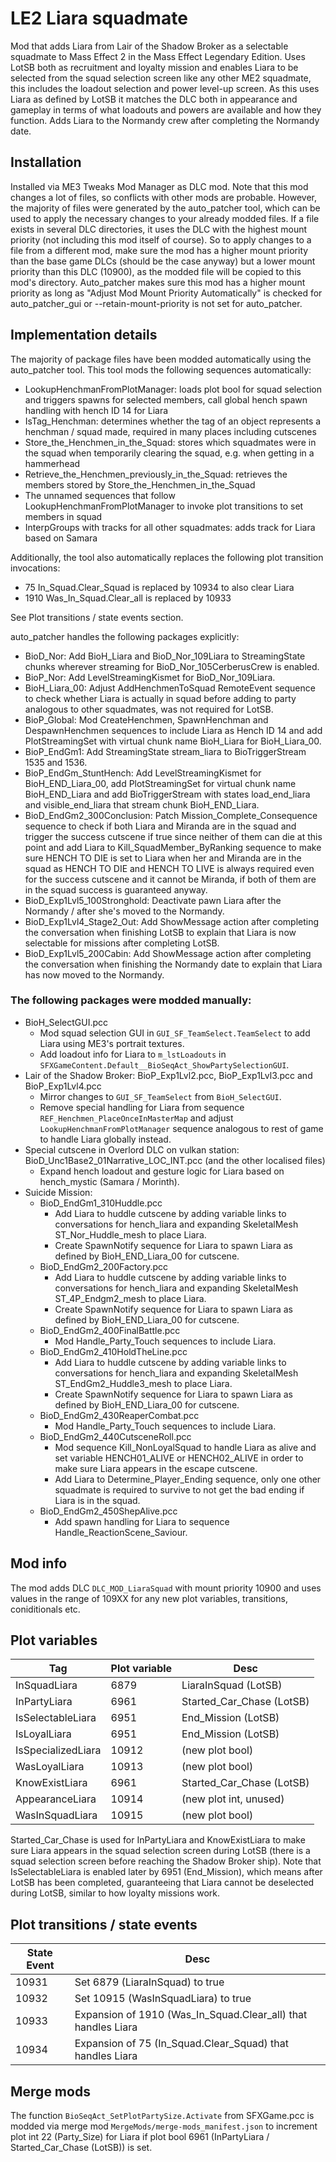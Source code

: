 # LE2 Liara squadmate

Mod that adds Liara from Lair of the Shadow Broker as a selectable squadmate to Mass Effect 2 in the Mass Effect Legendary Edition.
Uses LotSB both as recruitment and loyalty mission and enables Liara to be selected from the squad selection screen
like any other ME2 squadmate, this includes the loadout selection and power level-up screen. As this uses Liara as
defined by LotSB it matches the DLC both in appearance and gameplay in terms of what loadouts and powers are available
and how they function. Adds Liara to the Normandy crew after completing the Normandy date.

## Installation

Installed via ME3 Tweaks Mod Manager as DLC mod. Note that this mod changes a lot of files, so conflicts with other mods
are probable. However, the majority of files were generated by the auto_patcher tool, which can be used to apply the
necessary changes to your already modded files. If a file exists in several DLC directories, it uses the DLC with the
highest mount priority (not including this mod itself of course). So to apply changes to a file from a different mod,
make sure the mod has a higher mount priority than the base game DLCs (should be the case anyway) but a lower mount
priority than this DLC (10900), as the modded file will be copied to this mod's directory. Auto_patcher makes sure this
mod has a higher mount priority as long as "Adjust Mod Mount Priority Automatically" is checked for auto_patcher_gui or
--retain-mount-priority is not set for auto_patcher.

## Implementation details

The majority of package files have been modded automatically using the auto_patcher tool. This tool mods the following
sequences automatically:

 - LookupHenchmanFromPlotManager: loads plot bool for squad selection and triggers spawns for selected members, call global hench spawn handling with hench ID 14 for Liara
 - IsTag_Henchman: determines whether the tag of an object represents a henchman / squad made, required in many places including cutscenes
 - Store_the_Henchmen_in_the_Squad: stores which squadmates were in the squad when temporarily clearing the squad, e.g. when getting in a hammerhead
 - Retrieve_the_Henchmen_previously_in_the_Squad: retrieves the members stored by Store_the_Henchmen_in_the_Squad
 - The unnamed sequences that follow LookupHenchmanFromPlotManager to invoke plot transitions to set members in squad
 - InterpGroups with tracks for all other squadmates: adds track for Liara based on Samara

Additionally, the tool also automatically replaces the following plot transition invocations:

 - 75 In_Squad.Clear_Squad is replaced by 10934 to also clear Liara
 - 1910 Was_In_Squad.Clear_all is replaced by 10933
 
See Plot transitions / state events section.

auto_patcher handles the following packages explicitly:

 - BioD_Nor: Add BioH_Liara and BioD_Nor_109Liara to StreamingState chunks wherever streaming for BioD_Nor_105CerberusCrew is enabled.
 - BioP_Nor: Add LevelStreamingKismet for BioD_Nor_109Liara.
 - BioH_Liara_00: Adjust AddHenchmenToSquad RemoteEvent sequence to check whether Liara is actually in squad before adding to party analogous to other squadmates, was not required for LotSB.
 - BioP_Global: Mod CreateHenchmen, SpawnHenchman and DespawnHenchmen sequences to include Liara as Hench ID 14 and add PlotStreamingSet with virtual chunk name BioH_Liara for BioH_Liara_00.
 - BioP_EndGm1: Add StreamingState stream_liara to BioTriggerStream 1535 and 1536.
 - BioP_EndGm_StuntHench: Add LevelStreamingKismet for BioH_END_Liara_00, add PlotStreamingSet for virtual chunk name BioH_END_Liara
   and add BioTriggerStream with states load_end_liara and visible_end_liara that stream chunk BioH_END_Liara.
 - BioD_EndGm2_300Conclusion: Patch Mission_Complete_Consequence sequence to check if both Liara and Miranda are in the
   squad and trigger the success cutscene if true since neither of them can die at this point and add Liara to Kill_SquadMember_ByRanking
   sequence to make sure HENCH TO DIE is set to Liara when her and Miranda are in the squad as HENCH TO DIE and HENCH TO LIVE
   is always required even for the success cutscene and it cannot be Miranda, if both of them are in the squad success is guaranteed anyway.
 - BioD_Exp1Lvl5_100Stronghold: Deactivate pawn Liara after the Normandy / after she's moved to the Normandy.
 - BioD_Exp1Lvl4_Stage2_Out: Add ShowMessage action after completing the conversation when finishing LotSB to explain that Liara is now selectable for missions after completing LotSB.
 - BioD_Exp1Lvl5_200Cabin: Add ShowMessage action after completing the conversation when finishing the Normandy date to explain that Liara has now moved to the Normandy.

### The following packages were modded manually:

 - BioH_SelectGUI.pcc
   - Mod squad selection GUI in `GUI_SF_TeamSelect.TeamSelect` to add Liara using ME3's portrait textures.
   - Add loadout info for Liara to `m_lstLoadouts` in `SFXGameContent.Default__BioSeqAct_ShowPartySelectionGUI`.
 - Lair of the Shadow Broker: BioP_Exp1Lvl2.pcc, BioP_Exp1Lvl3.pcc and BioP_Exp1Lvl4.pcc
   - Mirror changes to `GUI_SF_TeamSelect` from `BioH_SelectGUI`.
   - Remove special handling for Liara from sequence `REF_Henchmen_PlaceOnceInMasterMap` and adjust `LookupHenchmanFromPlotManager` sequence analogous to rest of game to handle Liara globally instead.
 - Special cutscene in Overlord DLC on vulkan station: BioD_Unc1Base2_01Narrative_LOC_INT.pcc (and the other localised files)
   - Expand hench loadout and gesture logic for Liara based on hench_mystic (Samara / Morinth).
 - Suicide Mission:
   - BioD_EndGm1_310Huddle.pcc
     - Add Liara to huddle cutscene by adding variable links to conversations for hench_liara and expanding SkeletalMesh ST_Nor_Huddle_mesh to place Liara.
     - Create SpawnNotify sequence for Liara to spawn Liara as defined by BioH_END_Liara_00 for cutscene.
   - BioD_EndGm2_200Factory.pcc
     - Add Liara to huddle cutscene by adding variable links to conversations for hench_liara and expanding SkeletalMesh ST_4P_Endgm2_mesh to place Liara.
     - Create SpawnNotify sequence for Liara to spawn Liara as defined by BioH_END_Liara_00 for cutscene.
   - BioD_EndGm2_400FinalBattle.pcc
     - Mod Handle_Party_Touch sequences to include Liara.
   - BioD_EndGm2_410HoldTheLine.pcc
     - Add Liara to huddle cutscene by adding variable links to conversations for hench_liara and expanding SkeletalMesh ST_EndGm2_Huddle3_mesh to place Liara.
     - Create SpawnNotify sequence for Liara to spawn Liara as defined by BioH_END_Liara_00 for cutscene.
   - BioD_EndGm2_430ReaperCombat.pcc
     - Mod Handle_Party_Touch sequences to include Liara.
   - BioD_EndGm2_440CutsceneRoll.pcc
     - Mod sequence Kill_NonLoyalSquad to handle Liara as alive and set variable HENCH01_ALIVE or HENCH02_ALIVE in order to make sure Liara appears in the escape cutscene.
     - Add Liara to Determine_Player_Ending sequence, only one other squadmate is required to survive to not get the bad ending if Liara is in the squad.
   - BioD_EndGm2_450ShepAlive.pcc
     - Add spawn handling for Liara to sequence Handle_ReactionScene_Saviour.

## Mod info

The mod adds DLC `DLC_MOD_LiaraSquad` with mount priority 10900 and uses values in the range of 109XX for any new
plot variables, transitions, coniditionals etc.

## Plot variables

| Tag                | Plot variable | Desc                      |
| ------------------ | ------------- | ------------------------- |
| InSquadLiara       | 6879          | LiaraInSquad (LotSB)      |
| InPartyLiara       | 6961          | Started_Car_Chase (LotSB) |
| IsSelectableLiara  | 6951          | End_Mission (LotSB)       |
| IsLoyalLiara       | 6951          | End_Mission (LotSB)       |
| IsSpecializedLiara | 10912         | (new plot bool)           |
| WasLoyalLiara      | 10913         | (new plot bool)           |
| KnowExistLiara     | 6961          | Started_Car_Chase (LotSB) |
| AppearanceLiara    | 10914         | (new plot int, unused)    |
| WasInSquadLiara    | 10915         | (new plot bool)           |

Started_Car_Chase is used for InPartyLiara and KnowExistLiara to make sure Liara appears in the squad selection screen
during LotSB (there is a squad selection screen before reaching the Shadow Broker ship). Note that IsSelectableLiara is
enabled later by 6951 (End_Mission), which means after LotSB has been completed, guaranteeing that Liara cannot be deselected
during LotSB, similar to how loyalty missions work.

## Plot transitions / state events

| State Event | Desc                                                          |
| ----------- | ------------------------------------------------------------- |
| 10931       | Set 6879 (LiaraInSquad) to true                               |
| 10932       | Set 10915 (WasInSquadLiara) to true                           |
| 10933       | Expansion of 1910 (Was_In_Squad.Clear_all) that handles Liara |
| 10934       | Expansion of 75 (In_Squad.Clear_Squad) that handles Liara     |

## Merge mods

The function `BioSeqAct_SetPlotPartySize.Activate` from SFXGame.pcc is modded via merge mod `MergeMods/merge-mods_manifest.json` to increment
plot int 22 (Party_Size) for Liara if plot bool 6961 (InPartyLiara / Started_Car_Chase (LotSB)) is set.
